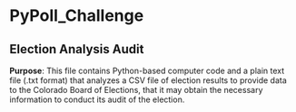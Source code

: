 # PyPoll_Challenge
## Election Analysis Audit

**Purpose**: This file contains Python-based computer code and a plain text  file (.txt format) that analyzes a CSV file of election results to provide data to the Colorado Board of Elections, that it may obtain the necessary information to conduct its audit of the election.
